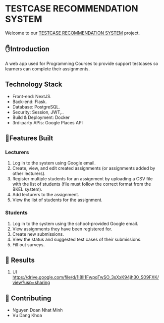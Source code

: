 # TESTCASE RECOMMENDATION SYSTEM
Welcome to our [TESTCASE RECOMMENDATION SYSTEM](https://drive.google.com/file/d/1XRPMuQjDPoGy-AVLLSO_u7UR5WnFq_xk/view?usp=sharing) project.

## ✋Introduction 

 A web app used for Programming Courses to provide support testcases so learners can complete their assignments.

## Technology Stack
* Front-end: NextJS.
* Back-end: Flask.
* Database: PostgreSQL.
* Security: Session, JWT,..
* Build & Deployment: Docker
* 3rd-party APIs: Google Places API

## 🎯Features Built
### Lecturers

1. Log in to the system using Google email.
2. Create, view, and edit created assignments (or assignments added by other lecturers).
3. Register multiple students for an assignment by uploading a CSV file with the list of students (file must follow the correct format from the BKEL system).
4. Add lecturers to the assignment.
5. View the list of students for the assignment.
### Students

1. Log in to the system using the school-provided Google email.
2. View assignments they have been registered for.
3. Create new submissions.
4. View the status and suggested test cases of their submissions.
5. Fill out surveys.

## 🦫 Results
1. UI
https://drive.google.com/file/d/1I8lI1FwpqTwSO_3sXxK94jh30_S09FXK/view?usp=sharing

## :wave: Contributing
* Nguyen Doan Nhat Minh
* Vu Dang Khoa
